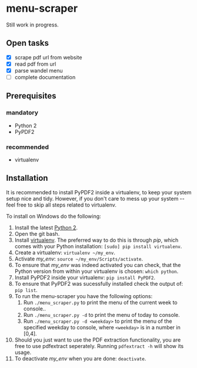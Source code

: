 # menu-scraper

Still work in progress.

## Open tasks
- [x] scrape pdf url from website
- [x] read pdf from url
- [x] parse wandel menu
- [ ] complete documentation

## Prerequisites

### mandatory
- Python 2
- PyPDF2

### recommended
- virtualenv

## Installation

It is recommended to install PyPDF2 inside a virtualenv, to keep your system setup nice and tidy. However, if you don't care to mess up your system -- feel free to skip all steps related to virtualenv.

To install on Windows do the following:

1. Install the latest [Python 2](https://www.python.org/download/).
2. Open the git bash.
3. Install [virtualenv](https://virtualenv.pypa.io/en/stable/installation/). The preferred way to do this is through *pip*, which comes with your Python installation: `[sudo] pip install virtualenv`.
4. Create a virtualenv: `virtualenv ~/my_env`.
5. Activate *my_env*: `source ~/my_env/Scripts/activate`.
6. To ensure that *my_env* was indeed activated you can check, that the Python version from within your virtualenv is chosen: `which python`.
7. Install PyPDF2 inside your virtualenv: `pip install PyPDF2`.
8. To ensure that PyPDF2 was sucessfully installed check the output of: `pip list`.
9. To run the menu-scraper you have the following options:
    1. Run `./menu_scraper.py` to print the menu of the current week to console..
    2. Run `./menu_scraper.py -d` to print the menu of today to console.
    3. Run `./menu_scraper.py -d <weekday>` to print the menu of the specified weekday to console, where `<weekday>` is in a number in [0,4].
10. Should you just want to use the PDF extraction functionality, you are free to use pdfextract seperately. Running `pdfextract -h` will show its usage.
11. To deactivate *my_env* when you are done: `deactivate`.
